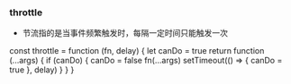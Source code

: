 ### throttle

- 节流指的是当事件频繁触发时，每隔一定时间只能触发一次

const throttle = function (fn, delay) {
    let canDo = true
    return function (...args) {
        if (canDo) {
            canDo = false
            fn(...args)
            setTimeout(() => {
                canDo = true
            }, delay)
        } 
    }
}